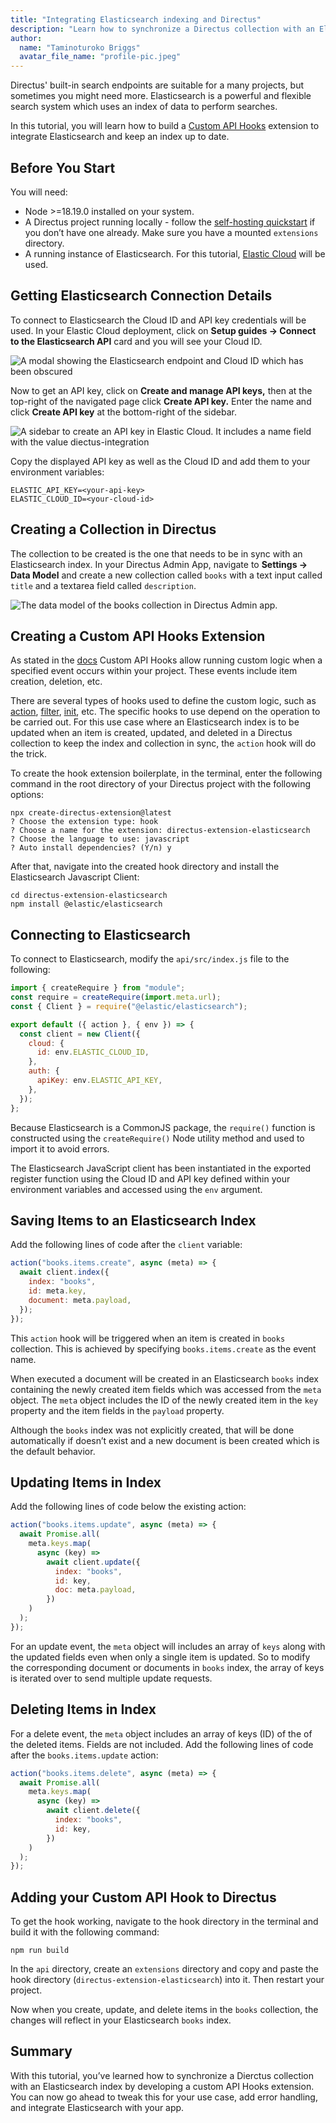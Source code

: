 ```yaml
---
title: "Integrating Elasticsearch indexing and Directus"
description: "Learn how to synchronize a Directus collection with an Elasticsearch index by developing a Custom API Hook"
author:
  name: "Taminoturoko Briggs"
  avatar_file_name: "profile-pic.jpeg"
---
```


Directus' built-in search endpoints are suitable for a many projects, but sometimes you might need more. Elasticsearch is a powerful and flexible search system which uses an index of data to perform searches. 

In this tutorial, you will learn how to build a [Custom API Hooks](https://docs.directus.io/extensions/hooks.html) extension to integrate Elasticsearch and keep an index up to date.

## Before You Start

You will need:

- Node >=18.19.0 installed on your system.
- A Directus project running locally - follow the [self-hosting quickstart](https://docs.directus.io/self-hosted/quickstart) if you don’t have one already. Make sure you have a mounted `extensions` directory.
- A running instance of Elasticsearch. For this tutorial, [Elastic Cloud](https://www.elastic.co/cloud/elasticsearch-service/signup) will be used.

## Getting Elasticsearch Connection Details

To connect to Elasticsearch the Cloud ID and API key credentials will be used. In your Elastic Cloud deployment, click on **Setup guides -> Connect to the Elasticsearch API** card and you will see your Cloud ID.

![A modal showing the Elasticsearch endpoint and Cloud ID which has been obscured](elastic-cloud-id.png)

Now to get an API key, click on **Create and manage API keys,** then at the top-right of the navigated page click **Create API key.** Enter the name and click **Create API key** at the bottom-right of the sidebar.

![A sidebar to create an API key in Elastic Cloud. It includes a name field with the value diectus-integration](create-elastic-api-key.png)

Copy the displayed API key as well as the Cloud ID and add them to your environment variables:

```shell
ELASTIC_API_KEY=<your-api-key>
ELASTIC_CLOUD_ID=<your-cloud-id>
```

## Creating a Collection in Directus

The collection to be created is the one that needs to be in sync with an Elasticsearch index. In your Directus Admin App, navigate to **Settings -> Data Model** and create a new collection called `books` with a text input called `title` and a textarea field called `description`.

![The data model of the books collection in Directus Admin app.](books-collection.png)

## Creating a Custom API Hooks Extension

As stated in the [docs](https://docs.directus.io/extensions/hooks.html) Custom API Hooks allow running custom logic when a specified event occurs within your project. These events include item creation, deletion, etc.

There are several types of hooks used to define the custom logic, such as [action](https://docs.directus.io/extensions/hooks.html#action), [filter](https://docs.directus.io/extensions/hooks.html#init), [init](https://docs.directus.io/extensions/hooks.html#schedule), etc. The specific hooks to use depend on the operation to be carried out. For this use case where an Elasticsearch index is to be updated when an item is created, updated, and deleted in a Directus collection to keep the index and collection in sync, the `action` hook will do the trick.

To create the hook extension boilerplate, in the terminal, enter the following command in the root directory of your Directus project with the following options:

```shell
npx create-directus-extension@latest
? Choose the extension type: hook
? Choose a name for the extension: directus-extension-elasticsearch
? Choose the language to use: javascript
? Auto install dependencies? (Y/n) y
```

After that, navigate into the created hook directory and install the Elasticsearch Javascript Client:

```shell
cd directus-extension-elasticsearch
npm install @elastic/elasticsearch
```

## Connecting to Elasticsearch

To connect to Elasticsearch, modify the `api/src/index.js` file to the following:

```javascript
import { createRequire } from "module";
const require = createRequire(import.meta.url);
const { Client } = require("@elastic/elasticsearch");

export default ({ action }, { env }) => {
  const client = new Client({
    cloud: {
      id: env.ELASTIC_CLOUD_ID,
    },
    auth: {
      apiKey: env.ELASTIC_API_KEY,
    },
  });
};
```

Because Elasticsearch is a CommonJS package, the `require()` function is constructed using the `createRequire()` Node utility method and used to import it to avoid errors. 

The Elasticsearch JavaScript client has been instantiated in the exported register function using the Cloud ID and API key defined within your environment variables and accessed using the `env` argument. 

## Saving Items to an Elasticsearch Index

Add the following lines of code after the `client` variable:

```javascript
action("books.items.create", async (meta) => {
  await client.index({
    index: "books",
    id: meta.key,
    document: meta.payload,
  });
});
```

This `action` hook will be triggered when an item is created in `books` collection. This is achieved by specifying `books.items.create` as the event name. 

When executed a document will be created in an Elasticsearch `books` index containing the newly created item fields which was accessed from the `meta` object. The `meta` object includes the ID of the newly created item in the `key` property and the item fields in the `payload` property.

Although the `books` index was not explicitly created, that will be done automatically if doesn’t exist and a new document is been created which is the default behavior.

## Updating Items in Index

Add the following lines of code below the existing action:

```javascript
action("books.items.update", async (meta) => {
  await Promise.all(
    meta.keys.map(
      async (key) =>
        await client.update({
          index: "books",
          id: key,
          doc: meta.payload,
        })
    )
  );
});
```

For an update event, the `meta` object will includes an array of `keys` along with the updated fields even when only a single item is updated. So to modify the corresponding document or documents in `books` index, the array of keys is iterated over to send multiple update requests.

## Deleting Items in Index

For a delete event, the `meta` object includes an array of keys (ID) of the of the deleted items. Fields are not included. Add the following lines of code after the `books.items.update` action:

```javascript
action("books.items.delete", async (meta) => {
  await Promise.all(
    meta.keys.map(
      async (key) =>
        await client.delete({
          index: "books",
          id: key,
        })
    )
  );
});
```

## Adding your Custom API Hook to Directus

To get the hook working, navigate to the hook directory in the terminal and build it with the following command:

```shell
npm run build
```

In the `api` directory, create an `extensions` directory and copy and paste the hook directory (`directus-extension-elasticsearch`) into it. Then restart your project.

Now when you create, update, and delete items in the `books` collection, the changes will reflect in your Elasticsearch `books` index.

## Summary

With this tutorial, you’ve learned how to synchronize a Dierctus collection with an Elasticsearch index by developing a custom API Hooks extension. You can now go ahead to tweak this for your use case, add error handling, and integrate Elasticsearch with your app.
